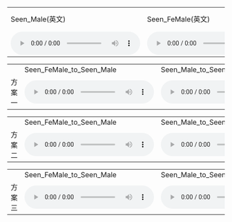 
 <table>
  <tr>
    <td>Seen_Male(英文)</td>
    <td>Seen_FeMale(英文)</td>
    <td>UnSeen_Male(英文)</td>
    <td>UnSeen_FeMale(英文)</td>
    <td>UnSeen_FeMale_english(Google小姐、英文)</td>
    <td>UnSeen_FeMale_chinese(Google小姐、中文)</td>
   
  </tr>
  <tr>
    <td><audio controls autoplay>
                <source src="https://github.com/w7852410/audio_sample/raw/gh-pages/2022-10-23/p260_060_mic1.wav" type="audio/mpeg">
     </audio>
    </td>
    <td><audio controls autoplay>
                <source src="https://github.com/w7852410/audio_sample/raw/gh-pages/2022-10-23/p314_006_mic1.wav" type="audio/mpeg">
     </audio>
    </td>
    <td><audio controls autoplay>
                <source src="https://github.com/w7852410/audio_sample/raw/gh-pages/2022-10-23/arctic_a0001.wav" type="audio/mpeg">
     </audio>
    </td>
    <td><audio controls autoplay>
                <source src="https://github.com/w7852410/audio_sample/raw/gh-pages/2022-10-23/arctic_a0002.wav" type="audio/mpeg">
     </audio>
    </td>
    <td><audio controls autoplay>
                <source src="https://github.com/w7852410/audio_sample/raw/gh-pages/2022-10-23/ntust_english.wav" type="audio/mpeg">
     </audio>
    </td>
    <td><audio controls autoplay>
                <source src="https://github.com/w7852410/audio_sample/raw/gh-pages/2022-10-23/ntust.wav" type="audio/mpeg">
     </audio>
    </td>
   
  </tr>
 </table>
 <table>
  <tr>
    <td></td>
    <td>Seen_FeMale_to_Seen_Male</td>
    <td>Seen_Male_to_Seen_FeMale</td>
    <td>UnSeen_FeMale_chinese_to_UnSeen_Male</td>
    <td>UnSeen_FeMale_english_to_UnSeen_Male</td>
    <td>UnSeen_FeMale_to_Seen_Male</td>
    <td>UnSeen_Male_to_Seen_FeMale</td>
   
  </tr>
  <tr>
    <td>方案一</td>
    <td><audio controls autoplay>
                <source src="https://github.com/w7852410/audio_sample/raw/gh-pages/2022-10-23/01/result_wav/Seen_FeMale_1_to_Seen_Male_1_generated_e2e.wav" type="audio/mpeg">
     </audio>
    </td>
    <td><audio controls autoplay>
                <source src="https://github.com/w7852410/audio_sample/raw/gh-pages/2022-10-23/01/result_wav/Seen_Male_2_to_Seen_FeMale_2_generated_e2e.wav" type="audio/mpeg">
     </audio>
    </td>
    <td><audio controls autoplay>
                <source src="https://github.com/w7852410/audio_sample/raw/gh-pages/2022-10-23/01/result_wav/UnSeen_FeMale_chinese_to_UnSeen_Male_generated_e2e.wav" type="audio/mpeg">
     </audio>
    </td>
    <td><audio controls autoplay>
                <source src="https://github.com/w7852410/audio_sample/raw/gh-pages/2022-10-23/01/result_wav/UnSeen_FeMale_english_to_UnSeen_Male_generated_e2e.wav" type="audio/mpeg">
     </audio>
    </td>
    <td><audio controls autoplay>
                <source src="https://github.com/w7852410/audio_sample/raw/gh-pages/2022-10-23/01/result_wav/UnSeen_FeMale_to_Seen_Male_generated_e2e.wav" type="audio/mpeg">
     </audio>
    </td>
    <td><audio controls autoplay>
                <source src="https://github.com/w7852410/audio_sample/raw/gh-pages/2022-10-23/01/result_wav/UnSeen_Male_to_Seen_FeMale_generated_e2e.wav" type="audio/mpeg">
     </audio>
    </td>
   
  </tr>
 </table>
 
 <table>
  <tr>
    <td></td>
    <td>Seen_FeMale_to_Seen_Male</td>
    <td>Seen_Male_to_Seen_FeMale</td>
    <td>UnSeen_FeMale_chinese_to_UnSeen_Male</td>
    <td>UnSeen_FeMale_english_to_UnSeen_Male</td>
    <td>UnSeen_FeMale_to_Seen_Male</td>
    <td>UnSeen_Male_to_Seen_FeMale</td>
   
  </tr>
  <tr>
    <td>方案二</td>
    <td><audio controls autoplay>
                <source src="https://github.com/w7852410/audio_sample/raw/gh-pages/2022-10-23/02/result_wav/Seen_FeMale_1_to_Seen_Male_1_generated_e2e.wav" type="audio/mpeg">
     </audio>
    </td>
    <td><audio controls autoplay>
                <source src="https://github.com/w7852410/audio_sample/raw/gh-pages/2022-10-23/02/result_wav/Seen_Male_2_to_Seen_FeMale_2_generated_e2e.wav" type="audio/mpeg">
     </audio>
    </td>
    <td><audio controls autoplay>
                <source src="https://github.com/w7852410/audio_sample/raw/gh-pages/2022-10-23/02/result_wav/UnSeen_FeMale_chinese_to_UnSeen_Male_generated_e2e.wav" type="audio/mpeg">
     </audio>
    </td>
    <td><audio controls autoplay>
                <source src="https://github.com/w7852410/audio_sample/raw/gh-pages/2022-10-23/02/result_wav/UnSeen_FeMale_english_to_UnSeen_Male_generated_e2e.wav" type="audio/mpeg">
     </audio>
    </td>
    <td><audio controls autoplay>
                <source src="https://github.com/w7852410/audio_sample/raw/gh-pages/2022-10-23/02/result_wav/UnSeen_FeMale_to_Seen_Male_generated_e2e.wav" type="audio/mpeg">
     </audio>
    </td>
    <td><audio controls autoplay>
                <source src="https://github.com/w7852410/audio_sample/raw/gh-pages/2022-10-23/02/result_wav/UnSeen_Male_to_Seen_FeMale_generated_e2e.wav" type="audio/mpeg">
     </audio>
    </td>
   
  </tr>
 </table>
 <table>
  <tr>
    <td></td>
    <td>Seen_FeMale_to_Seen_Male</td>
    <td>Seen_Male_to_Seen_FeMale</td>
    <td>UnSeen_FeMale_chinese_to_UnSeen_Male</td>
    <td>UnSeen_FeMale_english_to_UnSeen_Male</td>
    <td>UnSeen_FeMale_to_Seen_Male</td>
    <td>UnSeen_Male_to_Seen_FeMale</td>
   
  </tr>
  <tr>
    <td>方案三</td>
    <td><audio controls autoplay>
                <source src="https://github.com/w7852410/audio_sample/raw/gh-pages/2022-10-23/03/result_wav/Seen_FeMale_1_to_Seen_Male_1_generated_e2e.wav" type="audio/mpeg">
     </audio>
    </td>
    <td><audio controls autoplay>
                <source src="https://github.com/w7852410/audio_sample/raw/gh-pages/2022-10-23/03/result_wav/Seen_Male_2_to_Seen_FeMale_2_generated_e2e.wav" type="audio/mpeg">
     </audio>
    </td>
    <td><audio controls autoplay>
                <source src="https://github.com/w7852410/audio_sample/raw/gh-pages/2022-10-23/03/result_wav/UnSeen_FeMale_chinese_to_UnSeen_Male_generated_e2e.wav" type="audio/mpeg">
     </audio>
    </td>
    <td><audio controls autoplay>
                <source src="https://github.com/w7852410/audio_sample/raw/gh-pages/2022-10-23/03/result_wav/UnSeen_FeMale_english_to_UnSeen_Male_generated_e2e.wav" type="audio/mpeg">
     </audio>
    </td>
    <td><audio controls autoplay>
                <source src="https://github.com/w7852410/audio_sample/raw/gh-pages/2022-10-23/03/result_wav/UnSeen_FeMale_to_Seen_Male_generated_e2e.wav" type="audio/mpeg">
     </audio>
    </td>
    <td><audio controls autoplay>
                <source src="https://github.com/w7852410/audio_sample/raw/gh-pages/2022-10-23/03/result_wav/UnSeen_Male_to_Seen_FeMale_generated_e2e.wav" type="audio/mpeg">
     </audio>
    </td>
   
  </tr>
 </table>

